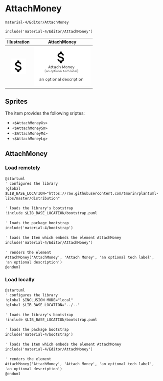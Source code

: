 # AttachMoney


```text
material-4/Editor/AttachMoney
```

```text
include('material-4/Editor/AttachMoney')
```



| Illustration | AttachMoney |
| :---: | :---: |
| ![illustration for Illustration](../../material-4/Editor/AttachMoney.png) | ![illustration for AttachMoney](../../material-4/Editor/AttachMoney.Local.png) |



## Sprites
The item provides the following sriptes:

- `<$AttachMoneyXs>`
- `<$AttachMoneySm>`
- `<$AttachMoneyMd>`
- `<$AttachMoneyLg>`





## AttachMoney

### Load remotely
```plantuml
@startuml
' configures the library
!global $LIB_BASE_LOCATION="https://raw.githubusercontent.com/tmorin/plantuml-libs/master/distribution"

' loads the library's bootstrap
!include $LIB_BASE_LOCATION/bootstrap.puml

' loads the package bootstrap
include('material-4/bootstrap')

' loads the Item which embeds the element AttachMoney
include('material-4/Editor/AttachMoney')

' renders the element
AttachMoney('AttachMoney', 'Attach Money', 'an optional tech label', 'an optional description')
@enduml
```

### Load locally
```plantuml
@startuml
' configures the library
!global $INCLUSION_MODE="local"
!global $LIB_BASE_LOCATION="../.."

' loads the library's bootstrap
!include $LIB_BASE_LOCATION/bootstrap.puml

' loads the package bootstrap
include('material-4/bootstrap')

' loads the Item which embeds the element AttachMoney
include('material-4/Editor/AttachMoney')

' renders the element
AttachMoney('AttachMoney', 'Attach Money', 'an optional tech label', 'an optional description')
@enduml
```

